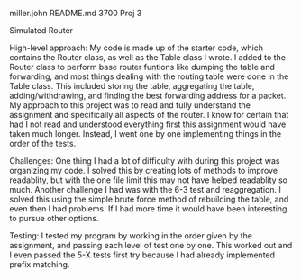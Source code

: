 miller.john 
README.md
3700 Proj 3

Simulated Router

High-level approach:
My code is made up of the starter code, which contains the Router class, as well as the Table class I wrote. I added to the Router class to perform base router funtions like dumping the table and forwarding, and most things dealing with the routing table were done in the Table class. This included storing the table, aggregating the table, adding/withdrawing, and finding the best forwarding address for a packet. My approach to this project was to read and fully understand the assignment and specifically all aspects of the router. I know for certain that had I not read and understood everything first this assignment would have taken much longer. Instead, I went one by one implementing things in the order of the tests. 

Challenges:
One thing I had a lot of difficulty with during this project was organizing my code. I solved this by creating lots of methods to improve readablity, but with the one file limit this may not have helped readablity so much. Another challenge I had was with the 6-3 test and reaggregation. I solved this using the simple brute force method of rebuilding the table, and even then I had problems. If I had more time it would have been interesting to pursue other options.

Testing:
I tested my program by working in the order given by the assignment, and passing each level of test one by one. This worked out and I even passed the 5-X tests first try because I had already implemented prefix matching.
